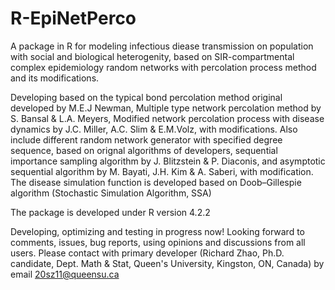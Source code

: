 # R-EpiNetPerco
A package in R for modeling infectious diease transmission on population with social and biological heterogenity, based on SIR-compartmental complex epidemiology random networks with percolation process method and its modifications.

Developing based on the typical bond percolation method original developed by M.E.J Newman, Multiple type network percolation method by S. Bansal & L.A. Meyers, Modified network percolation process with disease dynamics by J.C. Miller, A.C. Slim & E.M.Volz, with modifications.
Also include different random network generator with specified degree sequence, based on orignal algorithms of developers, sequential importance sampling algorithm by J. Blitzstein & P. Diaconis, and asymptotic sequential algorithm by M. Bayati, J.H. Kim & A. Saberi, with modification.
The disease simulation function is developed based on Doob–Gillespie algorithm (Stochastic Simulation Algorithm, SSA) 

The package is developed under R version 4.2.2

Developing, optimizing and testing in progress now! 
Looking forward to comments, issues, bug reports, using opinions and discussions from all users. 
Please contact with primary developer (Richard Zhao, Ph.D. candidate, Dept. Math & Stat, Queen's University, Kingston, ON, Canada) by email 20sz11@queensu.ca

##
